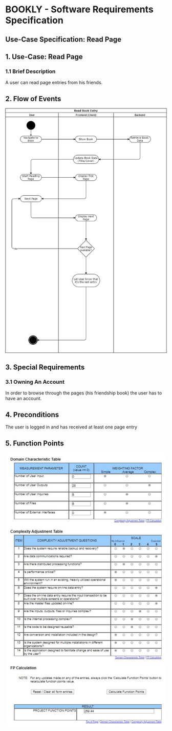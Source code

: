 # BOOKLY - Software Requirements Specification
## Use-Case Specification: Read Page

## 1. Use-Case: Read Page

### 1.1 Brief Description

A user can read page entries from his friends.

## 2. Flow of Events

![Read Book Entry](Read_Book_Entry.png "Read Book Entry")


## 3. Special Requirements

### 3.1 Owning An Account
        
In order to browse through the pages (his friendship book) the user has to have an account.


## 4. Preconditions

The user is logged in and has received at least one page entry

## 5. Function Points

![Read Page FPs](UC5_Read_Page.JPG "Read Page FPs")

